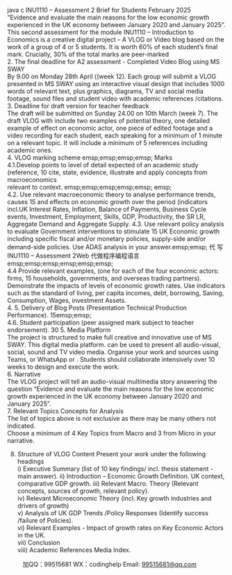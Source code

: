 java c
INU1110 – Assessment 2
Brief for Students                                                       February 2025                              
“Evidence and evaluate the main reasons for the low economic growth experienced in the UK economy between January 2020 and January 2025”.         
This second assessment for the module INU1110 – Introduction to Economics is a creative digital project – A VLOG or Video blog based on the work of a group of 4 or 5 students. It is worth 60% of each student’s final mark. Crucially, 30% of the total marks are peer-marked   
2. The final deadline for A2 assessment - Completed Video Blog using MS SWAY   
By 9.00 on Monday 28th April ((week 12). Each group will submit a VLOG presented in MS SWAY using an interactive visual design that includes 1000 words of relevant text, plus graphics, diagrams, TV and social media footage, sound files and student video with academic references /citations.   
3.    Deadline for draft version for teacher feedback   
The draft will be submitted on Sunday 24.00 on 10th March (week 7). The draft VLOG with include two examples of potential theory, one detailed example of effect on economic actor, one piece of edited footage and a video recording for each student, each speaking for a minimum of 1 minute on a relevant topic. It will include a minimum of 5 references including academic ones.   
4. VLOG marking scheme emsp;emsp;emsp;emsp;                                                                                                                                 			   Marks            
4.1.Develop points to level of detail expected of an academic study (reference,                      10
cite, state, evidence, illustrate and apply concepts from macroeconomics                     
relevant to context. emsp;emsp;emsp;emsp;emsp;                                                                                                                                  emsp;                              
4.2. Use relevant macroeconomic theory to analyse performance trends, causes                15
and effects on economic growth over the period   (indicators incl.UK Interest Rates,    Inflation, Balance of Payments, Business Cycle events, Investment, Employment, Skills, GDP, Productivity, the SR  LR, Aggregate Demand and Aggregate Supply.
      4.3. Use relevant policy analysis to evaluate Government interventions to stimulate       15
UK Economic growth including specific   fiscal and/or monetary policies, supply-side and/or demand-side policies. Use ADAS analysis in your answer.emsp;emsp;        代 写INU1110 – Assessment 2Web
代做程序编程语言                                            emsp;emsp;emsp;emsp;emsp;emsp;   
4.4 Provide relevant examples, (one for each   of the four   economic actors: firms,                            15 households, governments, and overseas trading partners).                                                                                                                                                                         Demonstrate the               impacts of levels of economic growth rates. Use indicators such                                                                                        as the standard of living,   per capita incomes, debt, borrowing, Saving, Consumption, Wages, investment Assets.                        
   4. 5. Delivery of Blog Posts (Presentation  Technical Production Performance).                                                   15emsp;emsp;      
4.6.    Student participation   (peer assigned mark subject to teacher   endorsement).                         30
   5. Media Platform      
The project is structured to make full creative and innovative use of MS SWAY. This digital media platform. can be used to present all audio-visual, social, sound and TV video media. Organise your work and sources using Teams, or WhatsApp or . Students should collaborate intensively over 10 weeks to design and execute the work.   
6. Narrative    
The VLOG project will tell an audio-visual multimedia story answering the question “Evidence and evaluate the main reasons for the low economic growth experienced in the UK economy between January 2020 and January 2025”.         
7. Relevant Topics  Concepts for Analysis   
The list of topics above is not exclusive as there may be many others not indicated.    
Choose a minimum of 4 Key Topics from Macro and 3 from Micro in your narrative.   

8. Structure of VLOG Content
Present your work under the following headings   
i)       Executive Summary (list of 10 key findings/ incl. thesis statement   - main answer).
ii) Introduction – Economic Growth Definition. UK context, comparative GDP growth.
iii) Relevant Macro. Theory (Relevant concepts, sources of growth, relevant policy).   
iv) Relevant Microeconomic Theory (incl. Key growth industries and drivers of growth)   
v) Analysis of UK GDP Trends /Policy Responses (Identify success /failure of Policies).      
vi) Relevant Examples - Impact of growth rates on Key Economic Actors in the UK.   
vii) Conclusion   
viii) Academic References  Media Index.   







         
加QQ：99515681  WX：codinghelp  Email: 99515681@qq.com
